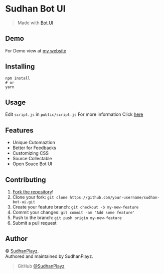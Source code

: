 # Sudhan Bot UI
> Made with [Bot UI](https://www.npmjs.com/package/botui)

## Demo
For Demo view at [my website](https://sudhan.glitch.me)

## Installing

```
npm install
# or
yarn
```

## Usage

Edit `script.js` in `public/script.js`
For more information Click [here](https://www.npmjs.com/package/botui)

## Features

- Unique Cutomaztion
- Better for Feedbacks
- Customizing CSS
- Source Collectable
- Open Souce Bot UI


## Contributing

1. [Fork the repository](https://github.com/SudhanPlayz/sudhan-bot-ui/fork)!
2. Clone your fork: `git clone https://github.com/your-username/sudhan-bot-ui.git`
3. Create your feature branch: `git checkout -b my-new-feature`
4. Commit your changes: `git commit -am 'Add some feature'`
5. Push to the branch: `git push origin my-new-feature`
6. Submit a pull request 

## Author

© [SudhanPlayz](https://github.com/SudhanPlayz).  
Authored and maintained by SudhanPlayz.

> GitHub [@SudhanPlayz](https://github.com/SudhanPlayz)